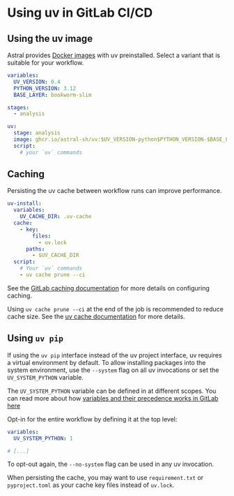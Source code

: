# Using uv in GitLab CI/CD

## Using the uv image

Astral provides [Docker images](docker.md#available-images) with uv preinstalled.
Select a variant that is suitable for your workflow.

```yaml title="gitlab-ci.yml"
variables:
  UV_VERSION: 0.4
  PYTHON_VERSION: 3.12
  BASE_LAYER: bookworm-slim

stages:
  - analysis

uv:
  stage: analysis
  image: ghcr.io/astral-sh/uv:$UV_VERSION-python$PYTHON_VERSION-$BASE_LAYER
  script:
    # your `uv` commands
```

## Caching

Persisting the uv cache between workflow runs can improve performance.

```yaml
uv-install:
  variables:
    UV_CACHE_DIR: .uv-cache
  cache:
    - key:
        files:
          - uv.lock
      paths:
        - $UV_CACHE_DIR
  script:
    # Your `uv` commands
    - uv cache prune --ci
```

See the [GitLab caching documentation](https://docs.gitlab.com/ee/ci/caching/) for more details on
configuring caching.

Using `uv cache prune --ci` at the end of the job is recommended to reduce cache size. See the [uv
cache documentation](../../concepts/cache.md#caching-in-continuous-integration) for more details.

## Using `uv pip`

If using the `uv pip` interface instead of the uv project interface, uv requires a virtual
environment by default. To allow installing packages into the system environment, use the `--system`
flag on all uv invocations or set the `UV_SYSTEM_PYTHON` variable.

The `UV_SYSTEM_PYTHON` variable can be defined in at different scopes. You can read more about
how [variables and their precedence works in GitLab here](https://docs.gitlab.com/ee/ci/variables/)

Opt-in for the entire workflow by defining it at the top level:

```yaml title="gitlab-ci.yml"
variables:
  UV_SYSTEM_PYTHON: 1

# [...]
```

To opt-out again, the `--no-system` flag can be used in any uv invocation.

When persisting the cache, you may want to use `requirement.txt` or `pyproject.toml` as
your cache key files instead of `uv.lock`.
